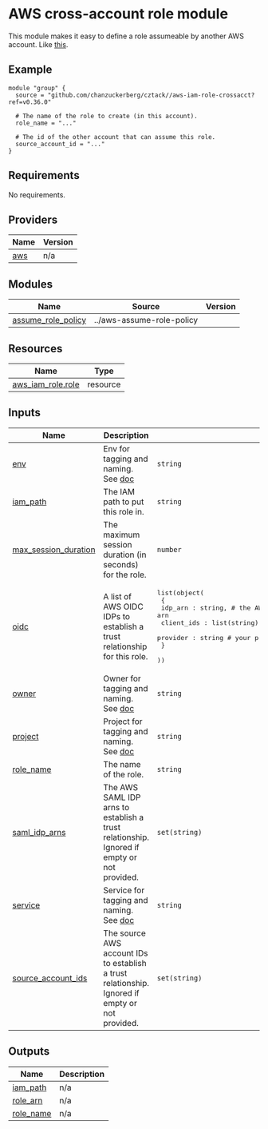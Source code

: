 # AWS cross-account role module

This module makes it easy to define a role assumeable by another AWS account. Like [this](https://docs.aws.amazon.com/IAM/latest/UserGuide/tutorial_cross-account-with-roles.html).

## Example

```hcl
module "group" {
  source = "github.com/chanzuckerberg/cztack//aws-iam-role-crossacct?ref=v0.36.0"

  # The name of the role to create (in this account).
  role_name = "..."

  # The id of the other account that can assume this role.
  source_account_id = "..."
}
```

<!-- START -->
## Requirements

No requirements.

## Providers

| Name | Version |
|------|---------|
| <a name="provider_aws"></a> [aws](#provider\_aws) | n/a |

## Modules

| Name | Source | Version |
|------|--------|---------|
| <a name="module_assume_role_policy"></a> [assume\_role\_policy](#module\_assume\_role\_policy) | ../aws-assume-role-policy |  |

## Resources

| Name | Type |
|------|------|
| [aws_iam_role.role](https://registry.terraform.io/providers/hashicorp/aws/latest/docs/resources/iam_role) | resource |

## Inputs

| Name | Description | Type | Default | Required |
|------|-------------|------|---------|:--------:|
| <a name="input_env"></a> [env](#input\_env) | Env for tagging and naming. See [doc](../README.md#consistent-tagging) | `string` | n/a | yes |
| <a name="input_iam_path"></a> [iam\_path](#input\_iam\_path) | The IAM path to put this role in. | `string` | `"/"` | no |
| <a name="input_max_session_duration"></a> [max\_session\_duration](#input\_max\_session\_duration) | The maximum session duration (in seconds) for the role. | `number` | `3600` | no |
| <a name="input_oidc"></a> [oidc](#input\_oidc) | A list of AWS OIDC IDPs to establish a trust relationship for this role. | <pre>list(object(<br>    {<br>      idp_arn : string,          # the AWS IAM IDP arn<br>      client_ids : list(string), # a list of oidc client ids<br>      provider : string          # your provider url, such as foo.okta.com<br>    }<br>  ))</pre> | `[]` | no |
| <a name="input_owner"></a> [owner](#input\_owner) | Owner for tagging and naming. See [doc](../README.md#consistent-tagging) | `string` | n/a | yes |
| <a name="input_project"></a> [project](#input\_project) | Project for tagging and naming. See [doc](../README.md#consistent-tagging) | `string` | n/a | yes |
| <a name="input_role_name"></a> [role\_name](#input\_role\_name) | The name of the role. | `string` | n/a | yes |
| <a name="input_saml_idp_arns"></a> [saml\_idp\_arns](#input\_saml\_idp\_arns) | The AWS SAML IDP arns to establish a trust relationship. Ignored if empty or not provided. | `set(string)` | `[]` | no |
| <a name="input_service"></a> [service](#input\_service) | Service for tagging and naming. See [doc](../README.md#consistent-tagging) | `string` | n/a | yes |
| <a name="input_source_account_ids"></a> [source\_account\_ids](#input\_source\_account\_ids) | The source AWS account IDs to establish a trust relationship. Ignored if empty or not provided. | `set(string)` | `[]` | no |

## Outputs

| Name | Description |
|------|-------------|
| <a name="output_iam_path"></a> [iam\_path](#output\_iam\_path) | n/a |
| <a name="output_role_arn"></a> [role\_arn](#output\_role\_arn) | n/a |
| <a name="output_role_name"></a> [role\_name](#output\_role\_name) | n/a |
<!-- END -->
